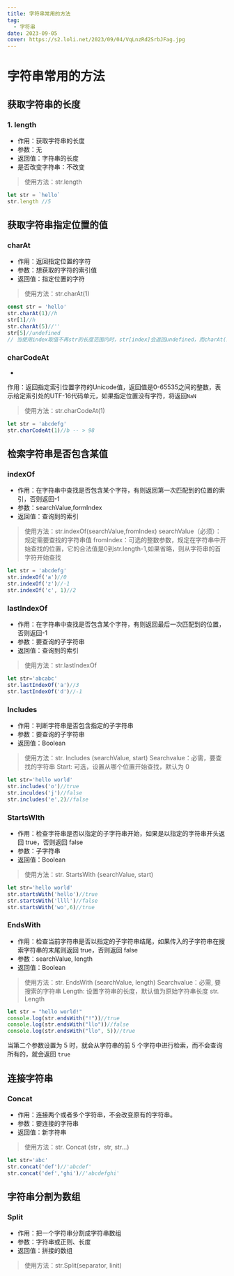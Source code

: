 ```yaml
---
title: 字符串常用的方法
tag:
  - 字符串
date: 2023-09-05
cover: https://s2.loli.net/2023/09/04/VqLnzRd2SrbJFag.jpg
---
```


# 字符串常用的方法

## 获取字符串的长度

### 1. length

- 作用：获取字符串的长度
- 参数：无
- 返回值：字符串的长度
- 是否改变字符串：不改变

> 使用方法：str.length

```JavaScript
let str = `hello`
str.length //5
```

## 获取字符串指定位置的值

### charAt

- 作用：返回指定位置的字符
- 参数：想获取的字符的索引值
- 返回值：指定位置的字符

> 使用方法：str.charAt(1)

```JavaScript
const str = 'hello'
str.charAt(1)//h
str[1]//h
str.charAt(5)//''
str[5]//undefined
// 当使用index取值不再str的长度范围内时，str[index]会返回undefined，而charAt(index)会返回空字符串，str[index]不兼容ie6-ie8，iacaAt(index)可以兼容
```

### charCodeAt

-

作用：返回指定索引位置字符的Unicode值，返回值是0-65535之间的整数，表示给定索引处的UTF-16代码单元，如果指定位置没有字符，将返回`NaN`

> 使用方法：str.charCodeAt(1)

```JavaScript
let str = 'abcdefg'
str.charCodeAt(1)//b -- > 98
```

## 检索字符串是否包含某值

### indexOf

- 作用：在字符串中查找是否包含某个字符，有则返回第一次匹配到的位置的索引，否则返回-1
- 参数：searchValue,formIndex
- 返回值：查询到的索引

> 使用方法：str.indexOf(searchValue,fromIndex)
> searchValue（必须）：规定需要查找的字符串值
> fromIndex：可选的整数参数，规定在字符串中开始查找的位置，它的合法值是0到str.length-1,如果省略，则从字符串的首字符开始查找

```JavaScript
let str = 'abcdefg'
str.indexOf('a')//0
str.indexOf('z')//-1
str.indexOf('c', 1)//2
```

### lastIndexOf

- 作用：在字符串中查找是否包含某个字符，有则返回最后一次匹配到的位置，否则返回-1
- 参数：要查询的子字符串
- 返回值：查询到的索引

> 使用方法：str.lastIndexOf

```javascript
let str='abcabc'
str.lastIndexOf('a')//3
str.lastIndexOf('d')//-1
```

### Includes

- 作用：判断字符串是否包含指定的子字符串
- 参数：要查询的子字符串
- 返回值：Boolean

> 使用方法：str. Includes (searchValue, start)
> Searchvalue：必需，要查找的字符串
> Start: 可选，设置从哪个位置开始查找，默认为 0

```javascript
let str='hello world'
str.includes('o')//true
str.inculdes('j')//false
str.includes('e',2)//false
```

### StartsWIth

- 作用：检查字符串是否以指定的子字符串开始，如果是以指定的字符串开头返回 true，否则返回 false
- 参数：子字符串
- 返回值：Boolean

> 使用方法：str. StartsWith (searchValue, start)

```JavaScript
let str='hello world'
str.startsWith('hello')//true
str.startsWith('llll')//false
str.startsWith('wo',6)//true
```

### EndsWith

- 作用：检查当前字符串是否以指定的子字符串结尾，如果传入的子字符串在搜索字符串的末尾则返回 true，否则返回 false
- 参数：searchValue, length
- 返回值：Boolean

> 使用方法：str. EndsWith (searchValue, length)
> Searchvalue：必需, 要搜索的字符串
> Length: 设置字符串的长度，默认值为原始字符串长度 str. Length

```JavaScript
let str = "hello world!"
console.log(str.endsWith("!"))//true
console.log(str.endsWith("llo"))//false
console.log(str.endsWith("llo", 5))//true
```

当第二个参数设置为 5 时，就会从字符串的前 5 个字符中进行检索，而不会查询所有的，就会返回 `true`

## 连接字符串

### Concat

- 作用：连接两个或者多个字符串，不会改变原有的字符串。
- 参数：要连接的字符串
- 返回值：新字符串

> 使用方法：str. Concat (str，str, str...)

```javascript
let str='abc'
str.concat('def')//'abcdef'
str.concat('def','ghi')//'abcdefghi'
```

## 字符串分割为数组

### Split

- 作用：把一个字符串分割成字符串数组
- 参数：字符串或正则、长度
- 返回值：拼接的数组

> 使用方法：str.Split(separator, linit)